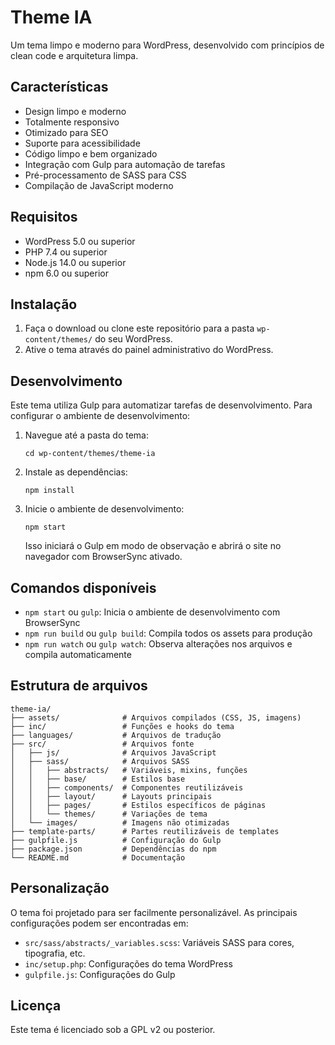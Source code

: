 # Theme IA

Um tema limpo e moderno para WordPress, desenvolvido com princípios de clean code e arquitetura limpa.

## Características

- Design limpo e moderno
- Totalmente responsivo
- Otimizado para SEO
- Suporte para acessibilidade
- Código limpo e bem organizado
- Integração com Gulp para automação de tarefas
- Pré-processamento de SASS para CSS
- Compilação de JavaScript moderno

## Requisitos

- WordPress 5.0 ou superior
- PHP 7.4 ou superior
- Node.js 14.0 ou superior
- npm 6.0 ou superior

## Instalação

1. Faça o download ou clone este repositório para a pasta `wp-content/themes/` do seu WordPress.
2. Ative o tema através do painel administrativo do WordPress.

## Desenvolvimento

Este tema utiliza Gulp para automatizar tarefas de desenvolvimento. Para configurar o ambiente de desenvolvimento:

1. Navegue até a pasta do tema:
   ```
   cd wp-content/themes/theme-ia
   ```

2. Instale as dependências:
   ```
   npm install
   ```

3. Inicie o ambiente de desenvolvimento:
   ```
   npm start
   ```

   Isso iniciará o Gulp em modo de observação e abrirá o site no navegador com BrowserSync ativado.

## Comandos disponíveis

- `npm start` ou `gulp`: Inicia o ambiente de desenvolvimento com BrowserSync
- `npm run build` ou `gulp build`: Compila todos os assets para produção
- `npm run watch` ou `gulp watch`: Observa alterações nos arquivos e compila automaticamente

## Estrutura de arquivos

```
theme-ia/
├── assets/              # Arquivos compilados (CSS, JS, imagens)
├── inc/                 # Funções e hooks do tema
├── languages/           # Arquivos de tradução
├── src/                 # Arquivos fonte
│   ├── js/              # Arquivos JavaScript
│   ├── sass/            # Arquivos SASS
│   │   ├── abstracts/   # Variáveis, mixins, funções
│   │   ├── base/        # Estilos base
│   │   ├── components/  # Componentes reutilizáveis
│   │   ├── layout/      # Layouts principais
│   │   ├── pages/       # Estilos específicos de páginas
│   │   └── themes/      # Variações de tema
│   └── images/          # Imagens não otimizadas
├── template-parts/      # Partes reutilizáveis de templates
├── gulpfile.js          # Configuração do Gulp
├── package.json         # Dependências do npm
└── README.md            # Documentação
```

## Personalização

O tema foi projetado para ser facilmente personalizável. As principais configurações podem ser encontradas em:

- `src/sass/abstracts/_variables.scss`: Variáveis SASS para cores, tipografia, etc.
- `inc/setup.php`: Configurações do tema WordPress
- `gulpfile.js`: Configurações do Gulp

## Licença

Este tema é licenciado sob a GPL v2 ou posterior. 